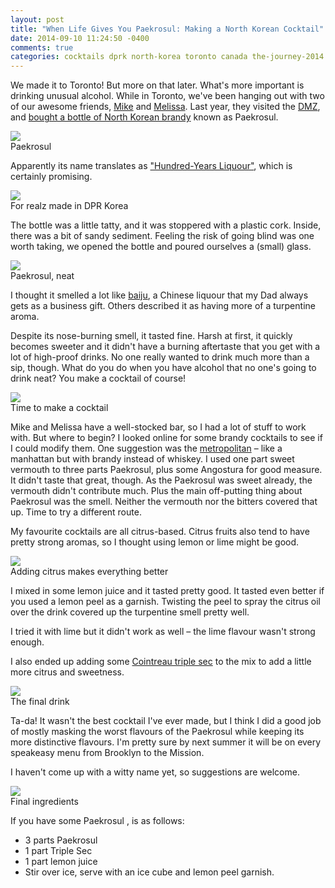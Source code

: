 ```yaml
---
layout: post
title: "When Life Gives You Paekrosul: Making a North Korean Cocktail"
date: 2014-09-10 11:24:50 -0400
comments: true
categories: cocktails dprk north-korea toronto canada the-journey-2014
---
```


We made it to Toronto! But more on that later. What's more important is drinking unusual alcohol. While in Toronto, we've been hanging out with two of our awesome friends, [Mike](http://twitter.com/mferrier) and [Melissa](http://twitter.com/melissaiscool). Last year, they visited the [DMZ](http://en.wikipedia.org/wiki/Korean_Demilitarized_Zone), and [bought a bottle of North Korean brandy](http://melissadreamsofsushi.com/?p=6587) known as Paekrosul.

<div class="img">
  <a href="{{ root_url }}/images/the-journey/toronto/dprk/paekrosul.jpg">
    <img src="/images/the-journey/toronto/dprk/paekrosul.jpg">
  </a>
  <div class="alt">Paekrosul</div>
</div>

Apparently its name translates as ["Hundred-Years Liquour"](http://www.physics.uq.edu.au/people/nieminen/chiew.html), which is certainly promising.

<div class="img">
  <a href="{{ root_url }}/images/the-journey/toronto/dprk/made-in-dprk.jpg">
    <img src="/images/the-journey/toronto/dprk/made-in-dprk.jpg">
  </a>
  <div class="alt">For realz made in DPR Korea</div>
</div>

The bottle was a little tatty, and it was stoppered with a plastic cork. Inside, there was a bit of sandy sediment. Feeling the risk of going blind was one worth taking, we opened the bottle and poured ourselves a (small) glass.

<div class="img">
  <a href="{{ root_url }}/images/the-journey/toronto/dprk/glass.jpg">
    <img src="/images/the-journey/toronto/dprk/glass.jpg">
  </a>
  <div class="alt">Paekrosul, neat</div>
</div>

I thought it smelled a lot like [baiju](http://en.wikipedia.org/wiki/Baijiu), a Chinese liquour that my Dad always gets as a business gift. Others described it as having more of a turpentine aroma.

Despite its nose-burning smell, it tasted fine. Harsh at first, it quickly becomes sweeter and it didn't have a burning aftertaste that you get with a lot of high-proof drinks. No one really wanted to drink much more than a sip, though. What do you do when you have alcohol that no one's going to drink neat? You make a cocktail of course!

<div class="img">
  <a href="{{ root_url }}/images/the-journey/toronto/dprk/cocktail-time.jpg">
    <img src="/images/the-journey/toronto/dprk/cocktail-time.jpg">
  </a>
  <div class="alt">Time to make a cocktail</div>
</div>

Mike and Melissa have a well-stocked bar, so I had a lot of stuff to work with. But where to begin? I looked online for some brandy cocktails to see if I could modify them. One suggestion was the [metropolitan](http://cocktails.about.com/od/atozcocktailrecipes/r/mtropltn_cktl.htm) – like a manhattan but with brandy instead of whiskey. I used one part sweet vermouth to three parts Paekrosul, plus some Angostura for good measure. It didn't taste that great, though. As the Paekrosul was sweet already, the vermouth didn't contribute much. Plus the main off-putting thing about Paekrosul was the smell. Neither the vermouth nor the bitters covered that up. Time to try a different route.

My favourite cocktails are all citrus-based. Citrus fruits also tend to have pretty strong aromas, so I thought using lemon or lime might be good.

<div class="img">
  <a href="{{ root_url }}/images/the-journey/toronto/dprk/citrus.jpg">
    <img src="/images/the-journey/toronto/dprk/citrus.jpg">
  </a>
  <div class="alt">Adding citrus makes everything better</div>
</div>

I mixed in some lemon juice and it tasted pretty good. It tasted even better if you used a lemon peel as a garnish. Twisting the peel to spray the citrus oil over the drink covered up the turpentine smell pretty well.

I tried it with lime but it didn't work as well – the lime flavour wasn't strong enough.

I also ended up adding some [Cointreau triple sec](http://en.wikipedia.org/wiki/Cointreau) to the mix to add a little more citrus and sweetness.

<div class="img">
  <a href="{{ root_url }}/images/the-journey/toronto/dprk/cocktail.jpg">
    <img src="/images/the-journey/toronto/dprk/cocktail.jpg">
  </a>
  <div class="alt">The final drink</div>
</div>

Ta-da! It wasn't the best cocktail I've ever made, but I think I did a good job of mostly masking the worst flavours of the Paekrosul while keeping its more distinctive flavours. I'm pretty sure by next summer it will be on every speakeasy menu from Brooklyn to the Mission.

I haven't come up with a witty name yet, so suggestions are welcome. 

<div class="img">
  <a href="{{ root_url }}/images/the-journey/toronto/dprk/ingredients.jpg">
    <img src="/images/the-journey/toronto/dprk/ingredients.jpg">
  </a>
  <div class="alt">Final ingredients</div>
</div>

If you have some Paekrosul , is as follows:

- 3 parts Paekrosul
- 1 part Triple Sec
- 1 part lemon juice
- Stir over ice, serve with an ice cube and lemon peel garnish.